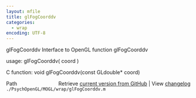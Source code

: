 ```yaml
---
layout: mfile
title: glFogCoorddv
categories:
  - wrap
encoding: UTF-8
---
```


glFogCoorddv  Interface to OpenGL function glFogCoorddv  

usage:  glFogCoorddv( coord )  

C function:  void glFogCoorddv(const GLdouble\* coord)  


<div class="code_header" style="text-align:right;">
  <span style="float:left;">Path&nbsp;&nbsp;</span> <span class="counter">Retrieve <a href=
  "https://raw.github.com/Psychtoolbox-3/Psychtoolbox-3/beta/./PsychOpenGL/MOGL/wrap/glFogCoorddv.m">current version from GitHub</a> | View <a href=
  "https://github.com/Psychtoolbox-3/Psychtoolbox-3/commits/beta/./PsychOpenGL/MOGL/wrap/glFogCoorddv.m">changelog</a></span>
</div>
<div class="code">
  <code>./PsychOpenGL/MOGL/wrap/glFogCoorddv.m</code>
</div>

